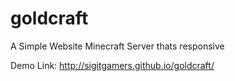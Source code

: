 # goldcraft
A Simple Website Minecraft Server thats responsive 

Demo Link: http://sigitgamers.github.io/goldcraft/
